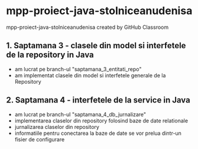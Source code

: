 # mpp-proiect-java-stolniceanudenisa
mpp-proiect-java-stolniceanudenisa created by GitHub Classroom

## 1. Saptamana 3 - clasele din model si interfetele de la repository in Java
- am lucrat pe branch-ul "saptamana_3_entitati_repo"
- am implementat clasele din model si interfetele generale de la Repository


## 2. Saptamana 4 - interfetele de la service in Java
- am lucrat pe branch-ul "saptamana_4_db_jurnalizare"
- implementarea claselor din repository folosind baze de date relationale
- jurnalizarea claselor din repository
- informatiile pentru conectarea la baze de date se vor prelua dintr-un fisier de configurare
